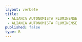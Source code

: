 ```yaml
---
layout: verbete
title:
 - ALIANCA AUTONOMISTA FLUMINENSE
 - ALIANÇA AUTONOMISTA FLUMINENSE
published: false
type: R
---
```


